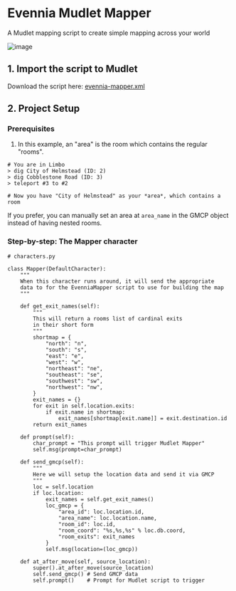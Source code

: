 # Evennia Mudlet Mapper

A Mudlet mapping script to create simple mapping across your world

![image](https://user-images.githubusercontent.com/4159679/162091771-a781de84-224c-4c90-ae70-b7f69c64c2b8.png)



## 1. Import the script to Mudlet

Download the script here: [evennia-mapper.xml](https://raw.githubusercontent.com/RodRitter/Evennia-Doodads/main/Evennia%20Mudlet%20Mapper/evennia-mapper.xml)

## 2. Project Setup

### Prerequisites

1. In this example, an "area" is the room which contains the regular "rooms".

```
# You are in Limbo
> dig City of Helmstead (ID: 2)
> dig Cobblestone Road (ID: 3)
> teleport #3 to #2

# Now you have "City of Helmstead" as your *area*, which contains a room
```

If you prefer, you can manually set an area at `area_name` in the GMCP object instead of having nested rooms.

### Step-by-step: The Mapper character

```
# characters.py

class Mapper(DefaultCharacter):
    """
    When this character runs around, it will send the appropriate
    data to for the EvenniaMapper script to use for building the map
    """

    def get_exit_names(self):
        """
        This will return a rooms list of cardinal exits
        in their short form
        """
        shortmap = {
            "north": "n",
            "south": "s",
            "east": "e",
            "west": "w",
            "northeast": "ne",
            "southeast": "se",
            "southwest": "sw",
            "northwest": "nw",
        }
        exit_names = {}
        for exit in self.location.exits:
            if exit.name in shortmap:
                exit_names[shortmap[exit.name]] = exit.destination.id
        return exit_names

    def prompt(self):
        char_prompt = "This prompt will trigger Mudlet Mapper"
        self.msg(prompt=char_prompt)

    def send_gmcp(self):
        """
        Here we will setup the location data and send it via GMCP
        """
        loc = self.location
        if loc.location:
            exit_names = self.get_exit_names()
            loc_gmcp = {
                "area_id": loc.location.id,
                "area_name": loc.location.name,
                "room_id": loc.id,
                "room_coord": "%s,%s,%s" % loc.db.coord,
                "room_exits": exit_names
            }
            self.msg(location=(loc_gmcp))

    def at_after_move(self, source_location):
        super().at_after_move(source_location)
        self.send_gmcp() # Send GMCP data
        self.prompt()    # Prompt for Mudlet script to trigger
```
